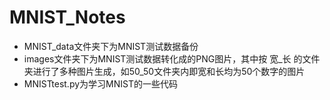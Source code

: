 # MNIST_Notes
- MNIST_data文件夹下为MNIST测试数据备份
- images文件夹下为MNIST测试数据转化成的PNG图片，其中按 宽_长 的文件夹进行了多种图片生成，如50_50文件夹内即宽和长均为50个数字的图片
- MNISTtest.py为学习MNIST的一些代码
